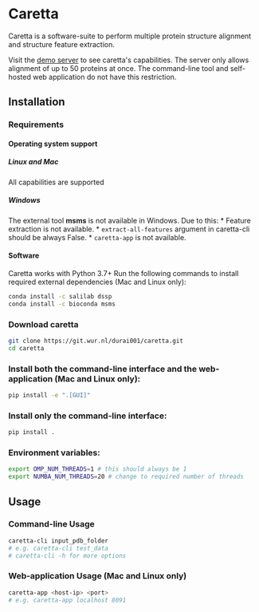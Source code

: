 # Caretta

Caretta is a software-suite to perform multiple protein structure alignment and structure feature extraction.

Visit the [demo server](http://bioinformatics.nl/caretta) to see caretta's capabilities. The server only allows alignment of up to 50 proteins at once.
The command-line tool and self-hosted web application do not have this restriction.

## Installation

### Requirements
#### Operating system support
##### Linux and Mac
All capabilities are supported
##### Windows
The external tool **msms** is not available in Windows. Due to this:
    * Feature extraction is not available.
    * `extract-all-features` argument in caretta-cli should be always False. 
    * `caretta-app` is not available.

#### Software
Caretta works with Python 3.7+
Run the following commands to install required external dependencies (Mac and Linux only):
```bash
conda install -c salilab dssp
conda install -c bioconda msms
```

### Download caretta
```bash
git clone https://git.wur.nl/durai001/caretta.git
cd caretta
```

### Install both the command-line interface and the web-application (Mac and Linux only):
```bash
pip install -e ".[GUI]"
```

### Install only the command-line interface:
```bash
pip install .
```

### Environment variables:
```bash
export OMP_NUM_THREADS=1 # this should always be 1
export NUMBA_NUM_THREADS=20 # change to required number of threads
```

## Usage

### Command-line Usage

```bash
caretta-cli input_pdb_folder
# e.g. caretta-cli test_data  
# caretta-cli -h for more options
```

### Web-application Usage (Mac and Linux only)

```bash
caretta-app <host-ip> <port> 
# e.g. caretta-app localhost 8091
```
